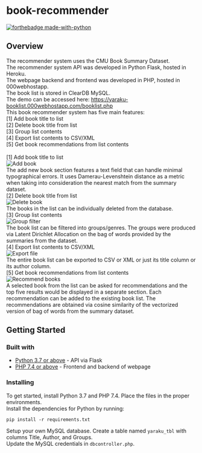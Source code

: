 # book-recommender
[![forthebadge made-with-python](http://ForTheBadge.com/images/badges/made-with-python.svg)](https://www.python.org/)


## Overview
The recommender system uses the CMU Book Summary Dataset.<br>
The recommender system API was developed in Python Flask, hosted in Heroku.<br>
The webpage backend and frontend was developed in PHP, hosted in 000webhostapp.<br>
The book list is stored in ClearDB MySQL.<br>
The demo can be accessed here: https://yaraku-booklist.000webhostapp.com/booklist.php<br>
This book recommender system has five main features:<br>
[1] Add book title to list<br>
[2] Delete book title from list<br>
[3] Group list contents<br>
[4] Export list contents to CSV/XML<br>
[5] Get book recommendations from list contents<br>
<br>
[1] Add book title to list<br>
![Add book](https://raw.githubusercontent.com/leeseojun17/book-recommender/master/img/addbook.jpg)<br>
The add new book section features a text field that can handle minimal typographical errors. It uses Damerau-Levenshtein distance as a metric when taking into consideration the nearest match from the summary dataset.<br>
[2] Delete book title from list<br>
![Delete book](https://raw.githubusercontent.com/leeseojun17/book-recommender/master/img/delete.jpg)<br>
The books in the list can be individually deleted from the database.<br>
[3] Group list contents<br>
![Group filter](https://raw.githubusercontent.com/leeseojun17/book-recommender/master/img/groups.jpg)<br>
The book list can be filtered into groups/genres. The groups were produced via Latent Dirichlet Allocation on the bag of words provided by the summaries from the dataset.<br>
[4] Export list contents to CSV/XML<br>
![Export file](https://raw.githubusercontent.com/leeseojun17/book-recommender/master/img/export.jpg)<br>
The entire book list can be exported to CSV or XML or just its title column or its author column.<br>
[5] Get book recommendations from list contents<br>
![Recommend books](https://raw.githubusercontent.com/leeseojun17/book-recommender/master/img/rec.jpg)<br>
A selected book from the list can be asked for recommendations and the top five results would be displayed in a separate section. Each recommendation can be added to the existing book list. The recommendations are obtained via cosine similarity of the vectorized version of bag of words from the summary dataset.

## Getting Started
### Built with
* [Python 3.7 or above](https://www.python.org/downloads/) - API via Flask<br>
* [PHP 7.4 or above](https://www.apachefriends.org/download.html) - Frontend and backend of webpage<br>

### Installing
To get started, install Python 3.7 and PHP 7.4. Place the files in the proper environments.<br>
Install the dependencies for Python by running:<br>
```
pip install -r requirements.txt
```
Setup your own MySQL database. Create a table named `yaraku_tbl` with columns Title, Author, and Groups.<br>
Update the MySQL credentials in `dbcontroller.php`.<br>
